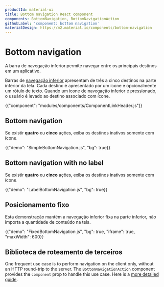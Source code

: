 ```yaml
---
productId: material-ui
title: Bottom navigation React component
components: BottomNavigation, BottomNavigationAction
githubLabel: 'component: bottom navigation'
materialDesign: https://m2.material.io/components/bottom-navigation
---
```


# Bottom navigation

<p class="description">A barra de navegação inferior permite navegar entre os principais destinos em um aplicativo.</p>

Barras de [navegação inferior](https://m2.material.io/components/bottom-navigation) apresentam de três a cinco destinos na parte inferior da tela. Cada destino é apresentado por um ícone e opcionalmente um rótulo de texto. Quando um ícone de navegação inferior é pressionado, o usuário é levado ao destino associado com ícone.

{{"component": "modules/components/ComponentLinkHeader.js"}}

## Bottom navigation

Se existir **quatro** ou **cinco** ações, exiba os destinos inativos somente com ícone.

{{"demo": "SimpleBottomNavigation.js", "bg": true}}

## Bottom navigation with no label

Se existir **quatro** ou **cinco** ações, exiba os destinos inativos somente com ícone.

{{"demo": "LabelBottomNavigation.js", "bg": true}}

## Posicionamento fixo

Esta demonstração mantém a navegação inferior fixa na parte inferior, não importa a quantidade de conteúdo na tela.

{{"demo": "FixedBottomNavigation.js", "bg": true, "iframe": true, "maxWidth": 600}}

## Biblioteca de roteamento de terceiros

One frequent use case is to perform navigation on the client only, without an HTTP round-trip to the server. The `BottomNavigationAction` component provides the `component` prop to handle this use case. Here is a [more detailed guide](/material-ui/guides/routing/).
